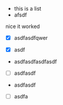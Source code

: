 *   this is a list
*   afsdf

nice it worked

*   [x] asdfasdfqwer

*   [x] asdf

<!---->

*   asdfasdfasdfasdf

<!---->

*   [ ] asdfasdf

<!---->

*   asdfasdf

<!---->

*   [ ] asdfa
